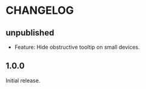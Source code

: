 # CHANGELOG

## unpublished

- Feature: Hide obstructive tooltip on small devices.

## 1.0.0

Initial release.
